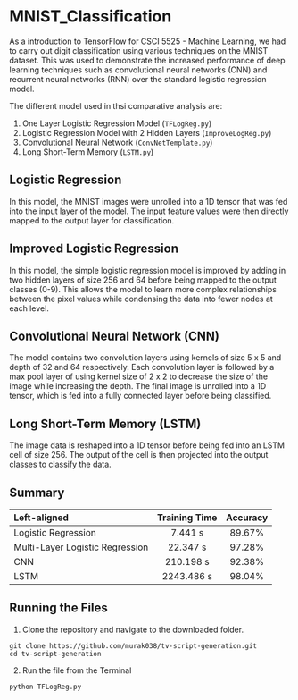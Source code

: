 # MNIST_Classification
As a introduction to TensorFlow for CSCI 5525 - Machine Learning, we had to carry out digit classification using various techniques on the MNIST dataset. This was used to demonstrate the increased performance of deep learning techniques such as convolutional neural networks (CNN) and recurrent neural networks (RNN) over the standard logistic regression model.

The different model used in thsi comparative analysis are:
1. One Layer Logistic Regression Model (`TFLogReg.py`)
2. Logistic Regression Model with 2 Hidden Layers (`ImproveLogReg.py`)
3. Convolutional Neural Network (`ConvNetTemplate.py`)
4. Long Short-Term Memory (`LSTM.py`)

## Logistic Regression
In this model, the MNIST images were unrolled into a 1D tensor that was fed into the input layer of the model. The input feature values were then directly mapped to the output layer for classification. 

## Improved Logistic Regression
In this model, the simple logistic regression model is improved by adding in two hidden layers of size 256 and 64 before being mapped to the output classes (0-9). This allows the model to learn more complex relationships between the pixel values while condensing the data into fewer nodes at each level. 

## Convolutional Neural Network (CNN)
The model contains two convolution layers using kernels of size 5 x 5 and depth of 32 and 64 respectively. Each convolution layer is followed by a max pool layer of using kernel size of 2 x 2 to decrease the size of the image while increasing the depth. The final image is unrolled into a 1D tensor, which is fed into a fully connected layer before being classified.

## Long Short-Term Memory (LSTM)
The image data is reshaped into a 1D tensor before being fed into an LSTM cell of size 256. The output of the cell is then projected into the output classes to classify the data. 

## Summary

| Left-aligned | Training Time  |    Accuracy    |
| :---         |     :---:      |     :---:      |
| Logistic Regression  |   7.441 s   |   89.67%  |
| Multi-Layer Logistic Regression     |    22.347 s    |    97.28%   |
| CNN     |    210.198 s    |    92.38%   |
| LSTM     |    2243.486 s    |    98.04%   |

## Running the Files
1. Clone the repository and navigate to the downloaded folder.
```	
git clone https://github.com/murak038/tv-script-generation.git
cd tv-script-generation
```
2. Run the file from the Terminal
```	
python TFLogReg.py
```

